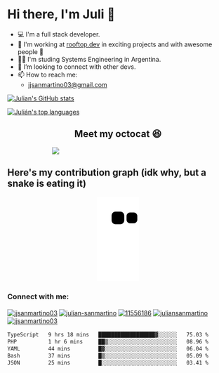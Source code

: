 # Hi there, I'm Juli 👋
- 💻 I'm a full stack developer.
- 🚀 I'm working at [rooftop.dev](https://rooftop.dev) in exciting projects and with awesome people 🤯
- 👨‍🎓 I'm studing Systems Engineering in Argentina.
- 🤝 I’m looking to connect with other devs.
- 📫 How to reach me:
  - jjsanmartino03@gmail.com

[![Julian's GitHub stats](https://github-readme-stats.vercel.app/api?username=jjsanmartino03&count_private=true&show_icons=true&hide=stars,issues)](https://github.com/anuraghazra/github-readme-stats)

[![Julián's top languages](https://github-readme-stats.vercel.app/api/top-langs/?username=jjsanmartino03&hide=Jupyter+Notebook&layout=compact)](https://github.com/anuraghazra/github-readme-stats)

<h2 align='center'>
Meet my octocat 😆
</h3>
<p align='center'>
  <img align='center' style='width:300px;margin:auto;display:flex;justify-content:center' src='https://user-images.githubusercontent.com/58923155/133898287-bf560654-7f3c-44c0-8046-9e8d04aed1a5.png'>
</p>

## Here's my contribution graph (idk why, but a snake is eating it)
<p align='center'>
<img src="https://github.com/jjsanmartino03/jjsanmartino03/blob/output/github-contribution-grid-snake.svg">
</p>
  
<h3 align="left">Connect with me:</h3>
<p align="left">
<a href="https://dev.to/jjsanmartino03" target="blank"><img align="center" src="https://cdn.jsdelivr.net/npm/simple-icons@3.0.1/icons/dev-dot-to.svg" alt="jjsanmartino03" height="30" width="40" /></a>
<a href="https://linkedin.com/in/julian-sanmartino" target="blank"><img align="center" src="https://raw.githubusercontent.com/rahuldkjain/github-profile-readme-generator/master/src/images/icons/Social/linked-in-alt.svg" alt="julian-sanmartino" height="30" width="40" /></a>
<a href="https://stackoverflow.com/users/11556186" target="blank"><img align="center" src="https://raw.githubusercontent.com/rahuldkjain/github-profile-readme-generator/master/src/images/icons/Social/stack-overflow.svg" alt="11556186" height="30" width="40" /></a>
<a href="https://kaggle.com/juliansanmartino" target="blank"><img align="center" src="https://raw.githubusercontent.com/rahuldkjain/github-profile-readme-generator/master/src/images/icons/Social/kaggle.svg" alt="juliansanmartino" height="30" width="40" /></a>
<a href="https://www.hackerrank.com/jjsanmartino03" target="blank"><img align="center" src="https://raw.githubusercontent.com/rahuldkjain/github-profile-readme-generator/master/src/images/icons/Social/hackerrank.svg" alt="jjsanmartino03" height="30" width="40" /></a>
</p>

<!--START_SECTION:waka-->
```text
TypeScript   9 hrs 18 mins   ██████████████████▓░░░░░░   75.03 % 
PHP          1 hr 6 mins     ██▒░░░░░░░░░░░░░░░░░░░░░░   08.96 % 
YAML         44 mins         █▓░░░░░░░░░░░░░░░░░░░░░░░   06.04 % 
Bash         37 mins         █▒░░░░░░░░░░░░░░░░░░░░░░░   05.09 % 
JSON         25 mins         █░░░░░░░░░░░░░░░░░░░░░░░░   03.41 % 
```
<!--END_SECTION:waka-->

